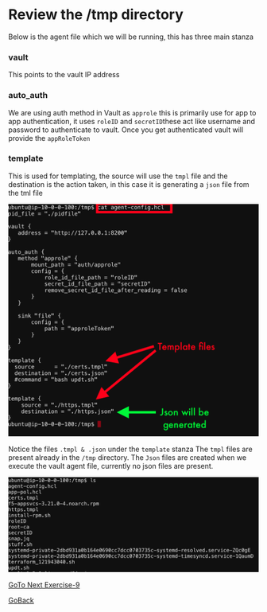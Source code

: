# Review the /tmp directory
Below is the agent file which we will be running, this has three main stanza

### vault
This points to the vault IP address

### auto_auth
We are using auth method in Vault as ```approle``` this is primarily use for app to app authentication, it uses ```roleID``` and ```secretID```these act like username and password to authenticate to vault. Once you get authenticated vault will provide the ```appRoleToken```

### template
This is used for templating, the source will use the ```tmpl``` file and the destination is the action taken, in this case it is generating a ```json``` file from the tml file

   ![alt text](../../../../../../../../images/hcl.png)

   Notice the files ```.tmpl & .json```
   under the  ```template``` stanza
   The ```tmpl``` files are present already in the ```/tmp``` directory. The ```Json``` files are created when we execute the vault agent file, currently no json files are present.

   ![alt text](../../../../../../../../images/tmpl.png)

[GoTo Next Exercise-9](9-ex)

[GoBack](../README.md)
